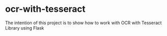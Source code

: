# ocr-with-tesseract
The intention of this project is to show how to work with OCR with Tesseract Library using Flask

